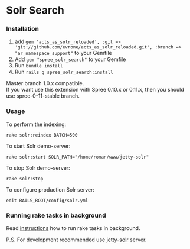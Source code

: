 Solr Search
===========

### Installation

1. add `gem 'acts_as_solr_reloaded', :git => 'git://github.com/evrone/acts_as_solr_reloaded.git', :branch => "ar_namespace_support"` to your Gemfile
1. Add `gem "spree_solr_search"` to your Gemfile
1. Run `bundle install`
1. Run `rails g spree_solr_search:install`

Master branch 1.0.x compatible.  
If you want use this extension with Spree 0.10.x or 0.11.x, then you should use spree-0-11-stable branch.
    
### Usage

To perform the indexing:

    rake solr:reindex BATCH=500

To start Solr demo-server:

    rake solr:start SOLR_PATH="/home/roman/www/jetty-solr"

To stop Solr demo-server:

    rake solr:stop
    
To configure production Solr server:

    edit RAILS_ROOT/config/solr.yml


### Running rake tasks in background

Read [instructions](https://gist.github.com/890215) how to run rake tasks in background.

P.S. For development recommended use [jetty-solr](http://github.com/dcrec1/jetty-solr) server.


